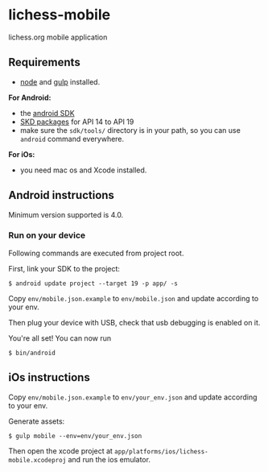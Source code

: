 lichess-mobile
==============

lichess.org mobile application

## Requirements

* [node](http://nodejs.org) and [gulp](http://gulpjs.com/) installed.

**For Android:**

* the [android SDK](http://developer.android.com/sdk/index.html)
* [SKD packages](http://developer.android.com/sdk/installing/adding-packages.html)
for API 14 to API 19
* make sure the `sdk/tools/` directory is in your path, so you can use `android`
  command everywhere.

**For iOs:**

* you need mac os and Xcode installed.


## Android instructions

Minimum version supported is 4.0.

### Run on your device

Following commands are executed from project root.

First, link your SDK to the project:

    $ android update project --target 19 -p app/ -s

Copy `env/mobile.json.example` to `env/mobile.json` and update according to your
env.

Then plug your device with USB, check that usb debugging is enabled on it.

You're all set! You can now run

    $ bin/android


## iOs instructions

Copy `env/mobile.json.example` to `env/your_env.json` and update according to your
env.

Generate assets:

    $ gulp mobile --env=env/your_env.json

Then open the xcode project at `app/platforms/ios/lichess-mobile.xcodeproj` and
run the ios emulator.
